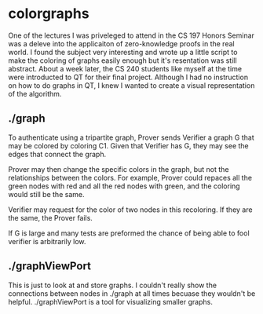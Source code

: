 # colorgraphs

One of the lectures I was priveleged to attend in the CS 197 Honors Seminar was a deleve into the applicaiton of zero-knowledge proofs in the real world.
I found the subject very interesting and wrote up a little script to make the coloring of graphs easily enough but it's resentation was still abstract.
About a week later, the CS 240 students like myself at the time were introducted to QT for their final project.
Although I had no instruction on how to do graphs in QT, I knew I wanted to create a visual representation of the algorithm.

## ./graph

To authenticate using a tripartite graph, Prover sends Verifier a graph G that may be colored by coloring C1.
Given that Verifier has G, they may see the edges that connect the graph.

Prover may then change the specific colors in the graph, but not the relationships between the colors.
For example, Prover could repaces all the green nodes with red and all the red nodes with green, and the coloring would still be the same.

Verifier may request for the color of two nodes in this recoloring.
If they are the same, the Prover fails.

If G is large and many tests are preformed the chance of being able to fool verifier is arbitrarily low.

## ./graphViewPort

This is just to look at and store graphs.
I couldn't really show the connections between nodes in ./graph at all times becuase they wouldn't be helpful.
./graphViewPort is a tool for visualizing smaller graphs.
